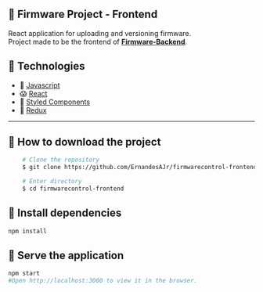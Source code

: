 ## 👸 Firmware Project - Frontend

React application for uploading and versioning firmware. <br/>
Project made to be the frontend of [**Firmware-Backend**](https://github.com/ErnandesAJr/firmwarecontrol-backend).

## 👾 Technologies

- 🚒 [Javascript](https://www.javascript.com/)
- 😱 [React](https://pt-br.reactjs.org/)
- 💅 [Styled Components](https://styled-components.com/)
- 👥 [Redux](https://redux.js.org/)

---

## 🔭 How to download the project

```bash
    # Clone the repository
    $ git clone https://github.com/ErnandesAJr/firmwarecontrol-frontend

    # Enter directory
    $ cd firmwarecontrol-frontend
```

## 🚀 Install dependencies

```bash
npm install
```

## 🌠 Serve the application

```bash
npm start
#Open http://localhost:3000 to view it in the browser.
```
